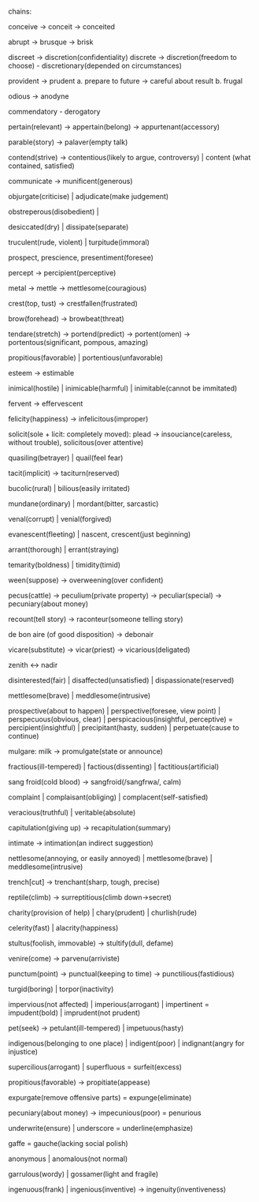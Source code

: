 chains:

conceive -> conceit -> conceited

abrupt -> brusque -> brisk

discreet -> discretion(confidentiality)
discrete -> discretion(freedom to choose) - discretionary(depended on circumstances)

provident -> prudent
a. prepare to future -> careful about result
b. frugal

odious -> anodyne

commendatory - derogatory

pertain(relevant) -> appertain(belong) -> appurtenant(accessory)

parable(story) -> palaver(empty talk)

contend(strive) -> contentious(likely to argue, controversy) | content (what contained, satisfied)

communicate -> munificent(generous)

objurgate(criticise) | adjudicate(make judgement)

obstreperous(disobedient) |

desiccated(dry) | dissipate(separate)

truculent(rude, violent) | turpitude(immoral)

prospect, prescience, presentiment(foresee)

percept -> percipient(perceptive)

metal -> mettle -> mettlesome(couragious)

crest(top, tust) -> crestfallen(frustrated)

brow(forehead) -> browbeat(threat)

tendare(stretch) -> portend(predict) -> portent(omen) -> portentous(significant, pompous, amazing)

propitious(favorable) | portentious(unfavorable)

esteem -> estimable

inimical(hostile) | inimicable(harmful) | inimitable(cannot be immitated)

fervent -> effervescent

felicity(happiness) -> infelicitous(improper)

solicit(sole + licit: completely moved): plead -> insouciance(careless, without trouble), solicitous(over attentive)

quasiling(betrayer) | quail(feel fear)

tacit(implicit) -> taciturn(reserved)

bucolic(rural) | bilious(easily irritated)

mundane(ordinary) | mordant(bitter, sarcastic)

venal(corrupt) | venial(forgived)

evanescent(fleeting) | nascent, crescent(just beginning)

arrant(thorough) | errant(straying)

temarity(boldness) | timidity(timid)

ween(suppose) -> overweening(over confident)

pecus(cattle) -> peculium(private property) -> peculiar(special) -> pecuniary(about money)

recount(tell story) -> raconteur(someone telling story)

de bon aire (of good disposition) -> debonair

vicare(substitute) -> vicar(priest) -> vicarious(deligated)

zenith <-> nadir

disinterested(fair) | disaffected(unsatisfied) | dispassionate(reserved)

mettlesome(brave) | meddlesome(intrusive)

prospective(about to happen) | perspective(foresee, view point) | perspecuous(obvious, clear) | perspicacious(insightful, perceptive) = percipient(insightful) | precipitant(hasty, sudden) | perpetuate(cause to continue)

mulgare: milk -> promulgate(state or announce)

fractious(ill-tempered) | factious(dissenting) | factitious(artificial)

sang froid(cold blood) -> sangfroid(/sangfrwa/, calm)

complaint | complaisant(obliging) | complacent(self-satisfied)

veracious(truthful) | veritable(absolute)

capitulation(giving up) -> recapitulation(summary)

intimate -> intimation(an indirect suggestion)

nettlesome(annoying, or easily annoyed) | mettlesome(brave) | meddlesome(intrusive)

trench[cut] -> trenchant(sharp, tough, precise)

reptile(climb) -> surreptitious(climb down->secret)

charity(provision of help) | chary(prudent) | churlish(rude)

celerity(fast) | alacrity(happiness)

stultus(foolish, immovable) -> stultify(dull, defame)

venire(come) -> parvenu(arriviste)

punctum(point) -> punctual(keeping to time) -> punctilious(fastidious)

turgid(boring) | torpor(inactivity)

impervious(not affected) | imperious(arrogant) | impertinent = impudent(bold) | imprudent(not prudent)

pet(seek) -> petulant(ill-tempered) | impetuous(hasty)

indigenous(belonging to one place) | indigent(poor) | indignant(angry for injustice)

supercilious(arrogant) | superfluous = surfeit(excess)

propitious(favorable) -> propitiate(appease)

expurgate(remove offensive parts) = expunge(eliminate)

pecuniary(about money) -> impecunious(poor) = penurious

underwrite(ensure) | underscore = underline(emphasize)

gaffe = gauche(lacking social polish)

anonymous | anomalous(not normal)

garrulous(wordy) | gossamer(light and fragile)

ingenuous(frank) | ingenious(inventive) -> ingenuity(inventiveness)

